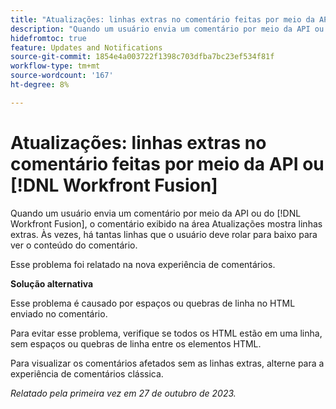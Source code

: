 ```yaml
---
title: "Atualizações: linhas extras no comentário feitas por meio da API ou do Workfront Fusion"
description: "Quando um usuário envia um comentário por meio da API ou do Workfront Fusion, o comentário exibido na área Atualizações mostra linhas extras. Às vezes, há tantas linhas que o usuário deve rolar para baixo para ver o conteúdo do comentário."
hidefromtoc: true
feature: Updates and Notifications
source-git-commit: 1854e4a003722f1398c703dfba7bc23ef534f81f
workflow-type: tm+mt
source-wordcount: '167'
ht-degree: 8%

---
```



# Atualizações: linhas extras no comentário feitas por meio da API ou [!DNL Workfront Fusion]

Quando um usuário envia um comentário por meio da API ou do [!DNL Workfront Fusion], o comentário exibido na área Atualizações mostra linhas extras. Às vezes, há tantas linhas que o usuário deve rolar para baixo para ver o conteúdo do comentário.

Esse problema foi relatado na nova experiência de comentários.

**Solução alternativa**

Esse problema é causado por espaços ou quebras de linha no HTML enviado no comentário.

Para evitar esse problema, verifique se todos os HTML estão em uma linha, sem espaços ou quebras de linha entre os elementos HTML.

Para visualizar os comentários afetados sem as linhas extras, alterne para a experiência de comentários clássica.

_Relatado pela primeira vez em 27 de outubro de 2023._
